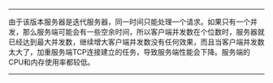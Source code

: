 - - -
由于该版本服务器是迭代服务器，同一时间只能处理一个请求。如果只有一个并发，那么服务端可能会有一些空余时间，所以客户端并发数在个位数时，服务器就已经达到最大并发数，继续增大客户端并发数没有任何效果，而且当客户端并发数太大了，加重服务端TCP连接建立的任务，导致服务端性能会下降。服务端的CPU和内存使用率都较低。
- - -